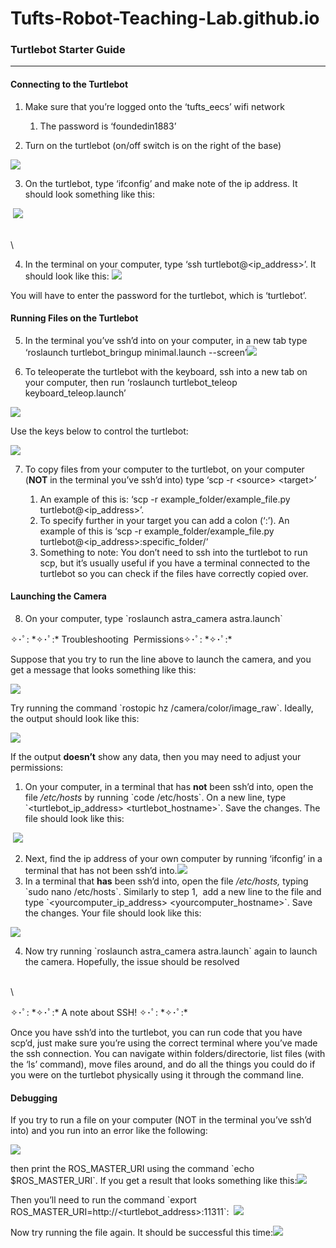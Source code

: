 # Tufts-Robot-Teaching-Lab.github.io

### Turtlebot Starter Guide

***


#### Connecting to the Turtlebot

1. Make sure that you’re logged onto the ‘tufts\_eecs’ wifi network

   1. The password is ‘foundedin1883’

<!---->

2. Turn on the turtlebot (on/off switch is on the right of the base)

![](https://lh6.googleusercontent.com/JEc3fQwaRsewgsZ68ouxqawiVNU8puICoDrSsUst99SrjbeHIM3VLsH2dPUX1ky5gSrMYY0s5JM75vb1VkQXmtl2n9NTJscSSswK7hd5PKFvwiiVSHt8g3kxgWhSS8glOCl3wCPZ5Kj88cS8awMT)

3. On the turtlebot, type ‘ifconfig’ and make note of the ip address. It should look something like this:

 ![](https://lh4.googleusercontent.com/1j0WVSit0brY_DRy8sLuPuSdSwQK174gkrqtdQCR0NTDtgUr5_X1hV2vBZ5iyzuSMxVZsonTemKo-NBvTKoMxoLafdTrrTvrK0oYWaOmA1NGuGGm6CWXDDBpgu4L97dlLDvCuQIyOpBR8w2ed0Rs)

\
\


4. In the terminal on your computer, type ‘ssh turtlebot@\<ip\_address>’. It should look like this: ![](https://lh6.googleusercontent.com/aTOYAj2O8wkjBwCiHTps-AQ3lg91JBwYvfM-7Fx0_OnCKIObbKMM98z7EQiJQempcQWvCmHH5sQ8XY4l1oiLq9TvwWi6BeOlOoHpNW6ZQc5yDnuUUazegOQvHnDXtWKWOHnOVGIHStqbQsqrKHAy)

You will have to enter the password for the turtlebot, which is ‘turtlebot’.


#### Running Files on the Turtlebot

5. In the terminal you’ve ssh’d into on your computer, in a new tab type ‘roslaunch turtlebot\_bringup minimal.launch --screen’![](https://lh4.googleusercontent.com/5j_0aNDo4qeqY9RhptNpAe0bfzirPe7rVQ57WQA3nLFhi5805KRJVBTP-_gZTCMj-b_i_3gNpqbk56WPbP2lDPVplSSO9M6mvfJbZY2zF0jlppogdQdQz5xgJ8MMAY37udPIr2GuSUCp04ksSRGt4Q)

<!---->

6. To teleoperate the turtlebot with the keyboard, ssh into a new tab on your computer, then run ‘roslaunch turtlebot\_teleop keyboard\_teleop.launch’

![](https://lh6.googleusercontent.com/A9uOzfzetY5R-6vXLy9LLRkOHDs9Rl_Ux6tlHhQf6HqJ-IBAIOJpIggp2oAdBgUvuRiu0GizS5_BfliczG3awoS5H7GjQvf4dO3mXuuTq1l0XmNoa9YviOx7ov0vcl7AoStE8kRIrIE9zJ76jF5n)

Use the keys below to control the turtlebot:

![](https://lh3.googleusercontent.com/boF20vUDfr4_IAw4fQKqtyKBOWAd7TxcDGKI1Dk8Mz2QGvh5QqdUH5TX5sriEy0IDQnrVhzidn7f3LBaoUu-k_SdpAIj-kpXKB7U73lcwMGxvCJUS3Yq4zwcWpvk5bJ-xjLwhlUv-Z8l0eX2cstN)

7. To copy files from your computer to the turtlebot, on your computer (**NOT** in the terminal you’ve ssh’d into) type ‘scp -r \<source> \<target>’

   1. An example of this is: ‘scp -r example\_folder/example\_file.py turtlebot@\<ip\_address>’.
   2. To specify further in your target you can add a colon (‘:’). An example of this is ‘scp -r example\_folder/example\_file.py turtlebot@\<ip\_address>:specific\_folder/’
   3. Something to note: You don’t need to ssh into the turtlebot to run scp, but it’s usually useful if you have a terminal connected to the turtlebot so you can check if the files have correctly copied over.


#### Launching the Camera

8. On your computer, type \`roslaunch astra\_camera astra.launch\`

✧･ﾟ: \*✧･ﾟ:\* Troubleshooting  Permissions✧･ﾟ: \*✧･ﾟ:\*

Suppose that you try to run the line above to launch the camera, and you get a message that looks something like this:

![](https://lh4.googleusercontent.com/XkL4Nu--Tv5vxJK_w0S47sEIHLgdk7rccV1Y5K2RYs_MMgAb5avD-0PQEbw1VP5Azc6Rb_Cuo5ILXKbOanqgCiZhKKpPYmQk0zLvAvH8SSMU9r-6VTO8EOw8mTfO4HtWZq_fXjWZkNFUcwmw_m-4Yg)

Try running the command \`rostopic hz /camera/color/image\_raw\`. Ideally, the output should look like this: 

![](https://lh3.googleusercontent.com/_4Yhceb2ONPbrA0qZlHSqd7wt-QhAIn0Qd3MVdGAeuJb1xp-4KQtT1wkhSb-1vvI_Yg54Rro-nTpxbQK3zI9MFci_gvbxubyldBJ6np-ynCEZb90xQiMp-dIqbkLGHl6oOx6XtA4VF-5PT-lGp3pSQ)

If the output **doesn’t** show any data, then you may need to adjust your permissions: 

1. On your computer, in a terminal that has **not** been ssh’d into, open the file _/etc/hosts_ by running \`code /etc/hosts\`. On a new line, type \`\<turtlebot\_ip\_address> \<turtlebot\_hostname>\`. Save the changes. The file should look like this:

 ![](https://lh5.googleusercontent.com/3o_prvttJeAcnXHU2LUvseOzYBZyu9gVXqCuzPpsFKCIizrFFdSNybj6aUNfIucgrjmGs7696HqQ0_yIl0wZsDEUeu3SpPdugibul09oAgDMG077Oz82YncD8CY-CKghZve61-_mq4l5NB1nnuaUWQ)

2. Next, find the ip address of your own computer by running ‘ifconfig’ in a terminal that has not been ssh’d into.![](https://lh6.googleusercontent.com/OVccKd69SgGY48uNTOJsO9Ni_sZMjN7uYTFE1PxHSbDJ9PSS9HEa2KGh4dmIprXt_XJircJ9SX4aimdb8zjDjs35B_YgRWXVmdZ6dgOMmyMY9koXEKcVq89kXEa7VujCdij-385iq8LmxLFCVx4FXw)
3. In a terminal that **has** been ssh’d into, open the file _/etc/hosts,_ typing \`sudo nano /etc/hosts\`. Similarly to step 1,  add a new line to the file and type \`\<yourcomputer\_ip\_address> \<yourcomputer\_hostname>\`. Save the changes. Your file should look like this: 

![](https://lh5.googleusercontent.com/Acc_m13lUw_-cliD2kZqw74V_lGdgYtMGp-Y1tFK08N65ozq6VtV1KCDlY3nl8kUW4DV8E2SoXZg-m6kwD8bEswu33UQorsdnLRii55TGZuj_PiKi5mV1ehkLRJCwJU9RJSNpnnNnzzol2uyrCjfbQ)

4. Now try running \`roslaunch astra\_camera astra.launch\` again to launch the camera. Hopefully, the issue should be resolved

\
\


✧･ﾟ: \*✧･ﾟ:\* A note about SSH! ✧･ﾟ: \*✧･ﾟ:\*

Once you have ssh’d into the turtlebot, you can run code that you have scp’d, just make sure you’re using the correct terminal where you’ve made the ssh connection. You can navigate within folders/directorie, list files (with the ‘ls’ command), move files around, and do all the things you could do if you were on the turtlebot physically using it through the command line. 


#### Debugging

If you try to run a file on your computer (NOT in the terminal you’ve ssh’d into) and you run into an error like the following:

![](https://lh6.googleusercontent.com/yxmV-GUAFV50xzKdC_LfXRy0NUdjfwPrmsh6dW7gq2hdE85L_OxViYVuZnSDiqRWc38EvNRq3ZskIdimg3F3rSF_HtnHX4FmxFCmk0qb28LUGLDIBHpAzAN26VyEUl51HEL2qxr3bysu5jDBV17IgA)

then print the ROS\_MASTER\_URI using the command \`echo $ROS\_MASTER\_URI\`. If you get a result that looks something like this:![](https://lh5.googleusercontent.com/pu6HtgV3GGzuX-mGJmAarcrKDy-XjXc_hiK5yIVu0FNhDa3HMUcPbvNPZk5ozZ-_8bxKEBDLKj-7Irzh23o-GCRzBhF798LkYxlPHBWd3_3Qr6mIIqaBATdb7HNbvCl0lWXUYrYPB1eOlBnOqOCjXA)

Then you’ll need to run the command \`export ROS\_MASTER\_URI=http\://\<turtlebot\_address>:11311\`:  ![](https://lh6.googleusercontent.com/nlXJxrL4MxL0o0w63_VhcHQWk21cBweOZnQaI-yAnNpRbhWy5hSrOfwsG65bXpTwG5Utl2aBsQ5fd5J95ZmjVGEFEpSpezqRWvlTDUtIZnAKfAexNjKMXzvMznaGFAEZhBiYExWNeIV42XXOKsBbMw)

Now try running the file again. It should be successful this time:![](https://lh3.googleusercontent.com/KArhnY7ilogfjttaP1AshW3VkGdeaXWKGxd_Fttv1zavxGnicYLdu1SDo3nUunKRzK_AEj4mKuVUTzc4IkfywZZ9BXsrNv5OL8H9EmB7Lkrv-59L5um7Uhagl-QhCbRLMqAjkv2LTzFBqBAEN67Hdg)

